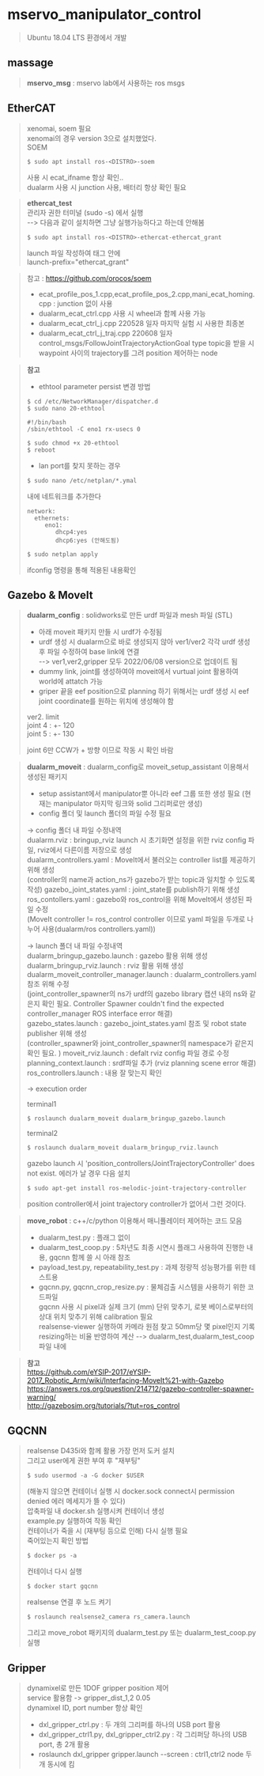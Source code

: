 # mservo_manipulator_control
   
> Ubuntu 18.04 LTS 환경에서 개발   
   
## massage   
> **mservo_msg** : mservo lab에서 사용하는 ros msgs   

## EtherCAT   
> xenomai, soem 필요   
> xenomai의 경우 version 3으로 설치했었다.  
> SOEM   
> ```   
> $ sudo apt install ros-<DISTRO>-soem   
> ```   
> 사용 시 ecat_ifname 항상 확인..   
> dualarm 사용 시 junction 사용, 배터리 항상 확인 필요
   
> **ethercat_test**   
> 관리자 권한 터미널  (sudo -s) 에서 실행   
>   --> 다음과 같이 설치하면 그냥 실행가능하다고 하는데 안해봄   
>   ```
>   $ sudo apt install ros-<DISTRO>-ethercat-ethercat_grant   
>   ```   
>   launch 파일 작성하여 <node> 태그 안에   
>    launch-prefix="ethercat_grant"   
      
>   참고 : https://github.com/orocos/soem   
> - ecat_profile_pos_1.cpp,ecat_profile_pos_2.cpp,mani_ecat_homing.cpp : junction 없이 사용
> - dualarm_ecat_ctrl.cpp 사용 시 wheel과 함께 사용 가능   
> - dualarm_ecat_ctrl_j.cpp 220528 일자 마지막 실험 시 사용한 최종본   
> - dualarm_ecat_ctrl_j_traj.cpp 220608 일자 control_msgs/FollowJointTrajectoryActionGoal type topic을 받을 시 waypoint 사이의 trajectory를 그려 position 제어하는 node   
     
> **참고**    
> * ethtool parameter persist 변경 방법       
> ```    
> $ cd /etc/NetworkManager/dispatcher.d    
> $ sudo nano 20-ethtool    
> ```    
> ```    
> #!/bin/bash    
> /sbin/ethtool -C eno1 rx-usecs 0    
> ```    
> ```      
> $ sudo chmod +x 20-ethtool    
> $ reboot    
> ```    
> * lan port를 찾지 못하는 경우
> ```
> $ sudo nano /etc/netplan/*.ymal    
> ```    
> 내에 네트워크를 추가한다    
> ```    
> network:    
>   ethernets:    
>      eno1:    
>         dhcp4:yes    
>         dhcp6:yes (안해도됨)    
> ```    
> ```    
> $ sudo netplan apply        
> ```    
> ifconfig 명령을 통해 적용된 내용확인   
   

## Gazebo & MoveIt   
   
> **dualarm_config** : solidworks로 만든 urdf 파일과 mesh 파일 (STL)   
>
> * 아래 moveit 패키지 만들 시 urdf가 수정됨
> * urdf 생성 시 dualarm으로 바로 생성되지 않아 ver1/ver2 각각 urdf 생성 후 파일 수정하여 base link에 연결   
>    --> ver1,ver2,gripper 모두 2022/06/08 version으로 업데이트 됨   
> * dummy link, joint를 생성하여야 moveit에서 vurtual joint 활용하여 world에 attatch 가능   
> * griper 끝을 eef position으로 planning 하기 위해서는 urdf 생성 시 eef joint coordinate를 원하는 위치에 생성해야 함   
>
>     
> ver2. limit   
> joint 4 : +- 120   
> joint 5 : +- 130   
>
> joint 6만 CCW가 + 방향 이므로 작동 시 확인 바람   
   
   
> **dualarm_moveit** : dualarm_config로 moveit_setup_assistant 이용해서 생성된 패키지   
>   
> * setup assistant에서 manipulator뿐 아니라 eef 그룹 또한 생성 필요 (현재는 manipulator 마지막 링크와 solid 그리퍼로만 생성)   
> * config 폴더 및 launch 폴더의 파일 수정 필요   
>   
> -> config 폴더 내 파일 수정내역   
> dualarm.rviz : bringup_rviz launch 시 초기화면 설정을 위한 rviz config 파일, rviz에서 다른이름 저장으로 생성   
> dualarm_controllers.yaml : MoveIt에서 불러오는 controller list를 제공하기 위해 생성   
> (controller의 name과 action_ns가 gazebo가 받는 topic과 일치할 수 있도록 작성)
> gazebo_joint_states.yaml : joint_state를 publish하기 위해 생성   
> ros_contollers.yaml : gazebo와 ros_control을 위해 MoveIt에서 생성된 파일 수정   
> (MoveIt controller != ros_control controller 이므로 yaml 파일을 두개로 나누어 사용(dualarm/ros controllers.yaml))   
>   
> -> launch 폴더 내 파일 수정내역   
> dualarm_bringup_gazebo.launch : gazebo 활용 위해 생성   
> dualarm_bringup_rviz.launch : rviz 활용 위해 생성   
> dualarm_moveit_controller_manager.launch : dualarm_controllers.yaml 참조 위해 수정  
> (joint_controller_spawner의 ns가 urdf의 gazebo library 캡션 내의 ns와 같은지 확인 필요. Controller Spawner couldn't find the expected controller_manager ROS interface error 해결)   
> gazebo_states.launch : gazebo_joint_states.yaml 참조 및 robot state publisher 위해 생성   
>  (controller_spawner와 joint_controller_spawner의 namespace가 같은지 확인 필요. )
> moveit_rviz.launch : defalt rviz config 파일 경로 수정   
> planning_context.launch : srdf파일 추가 (rviz planning scene error 해결)   
> ros_controllers.launch : 내용 잘 맞는지 확인
>   
> -> execution order
>   
> terminal1   
> ```
> $ roslaunch dualarm_moveit dualarm_bringup_gazebo.launch   
> ```
> terminal2   
> ```
> $ roslaunch dualarm_moveit dualarm_bringup_rviz.launch   
> ```   
> gazebo launch 시 'position_controllers/JointTrajectoryController' does not exist. 에러가 날 경우 다음 설치   
> ```   
> $ sudo apt-get install ros-melodic-joint-trajectory-controller   
> ```   
> position controller에서 joint trajectory controller가 없어서 그런 것이다.   
   

 
   
> **move_robot** : c++/c/python 이용해서 매니퓰레이터 제어하는 코드 모음  
> - dualarm_test.py : 플래그 없이   
> - dualarm_test_coop.py : 5차년도 최종 시연시 플래그 사용하여 진행한 내용, gqcnn 함께 쓸 시 아래 참조   
> - payload_test.py, repeatability_test.py : 과제 정량적 성능평가를 위한 테스트용   
> - gqcnn.py, gqcnn_crop_resize.py : 물체검출 시스템을 사용하기 위한 코드파일   
>    gqcnn 사용 시 pixel과 실제 크기 (mm) 단위 맞추기, 로봇 베이스로부터의 상대 위치 맞추기 위해 calibration 필요   
>    realsense-viewer 실행하여 카메라 원점 찾고 50mm당 몇 pixel인지 기록   
>    resizing하는 비율 반영하여 계산 --> dualarm_test,dualarm_test_coop 파일 내에 
      

> **참고**   
>   https://github.com/eYSIP-2017/eYSIP-2017_Robotic_Arm/wiki/Interfacing-MoveIt%21-with-Gazebo    
>   https://answers.ros.org/question/214712/gazebo-controller-spawner-warning/    
>   http://gazebosim.org/tutorials/?tut=ros_control

## GQCNN  
   
> realsense D435i와 함께 활용
> 가장 먼저 도커 설치   
> 그리고 user에게 권한 부여 후 "재부팅"   
> ```   
> $ sudo usermod -a -G docker $USER   
> ```   
> (해놓지 않으면 컨테이너 실행 시 docker.sock connect시 permission denied 에러 메세지가 뜰 수 있다)   
> 압축파일 내 docker.sh 실행시켜 컨테이너 생성  
> example.py 실행하여 작동 확인   
> 컨테이너가 죽을 시 (재부팅 등으로 인해) 다시 실행 필요   
> 죽어있는지 확인 방법   
> ```   
> $ docker ps -a   
> ```   
> 컨테이너 다시 실행   
> ```   
> $ docker start gqcnn   
> ```   
> realsense 연결 후 노드 켜기   
> ```   
> $ roslaunch realsense2_camera rs_camera.launch   
> ```   
> 그리고 move_robot 패키지의 dualarm_test.py 또는 dualarm_test_coop.py 실행   


## Gripper  
   
> dynamixel로 만든 1DOF gripper position 제어     
> service 활용함 -> gripper_dist_1,2 0.05   
> dynamixel ID, port number 항상 확인    
>     
> * dxl_gripper_ctrl.py : 두 개의 그리퍼를 하나의 USB port 활용    
> * dxl_gripper_ctrl1.py, dxl_gripper_ctrl2.py : 각 그리퍼당 하나의 USB port, 총 2개 활용    
> * roslaunch dxl_gripper gripper.launch --screen : ctrl1,ctrl2 node 두개 동시에 킴    

